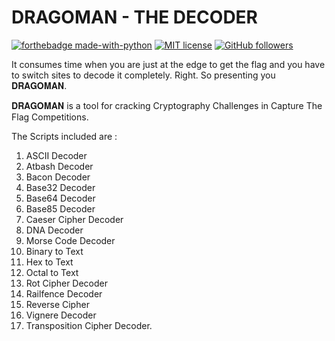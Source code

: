 # DRAGOMAN - THE DECODER
[![forthebadge made-with-python](http://ForTheBadge.com/images/badges/made-with-python.svg)](https://www.python.org/)
[![MIT license](https://img.shields.io/badge/License-MIT-blue.svg)](https://lbesson.mit-license.org/)
[![GitHub followers](https://img.shields.io/github/followers/Bl4cKc34sEr.svg?style=social&label=Follow&maxAge=2592000)](https://github.com/Bl4cKc34sEr?tab=followers)

It consumes time when you are just at the edge to get the flag and you have to switch sites to decode it completely. Right.
So presenting you 𝐃𝐑𝐀𝐆𝐎𝐌𝐀𝐍.

𝐃𝐑𝐀𝐆𝐎𝐌𝐀𝐍 is a tool for cracking Cryptography Challenges in Capture The Flag Competitions. 

The Scripts included are :
1. ASCII Decoder
2. Atbash Decoder
3. Bacon Decoder
4. Base32 Decoder
5. Base64 Decoder
6. Base85 Decoder
7. Caeser Cipher Decoder
8. DNA Decoder
9. Morse Code Decoder
10. Binary to Text 
11. Hex to Text
12. Octal to Text
13. Rot Cipher Decoder
14. Railfence Decoder
15. Reverse Cipher
16. Vignere Decoder
17. Transposition Cipher Decoder.
